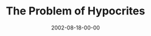 ---
layout: message
category: message
series: "House of Hypocrites"
title: "The Problem of Hypocrites"
date: 2002-08-18-00-00
message_id: 268
audio: "http://s3.amazonaws.com/crossroads-media/media/legacy/mp3/House_Of_Hypocrites_01_Problem_08-18-02_Tome.mp3"
audio-duration: "39:05"
explicit: "N"
---